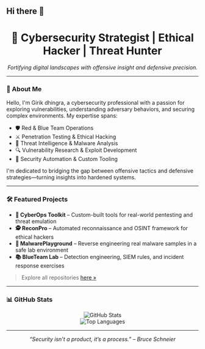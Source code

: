 ## Hi there 👋
<h1 align="center">🔐 Cybersecurity Strategist | Ethical Hacker | Threat Hunter</h1>
<p align="center">
  <em>Fortifying digital landscapes with offensive insight and defensive precision.</em>
</p>

---

### 🧬 About Me

Hello, I'm Girik dhingra, a cybersecurity professional with a passion for exploring vulnerabilities, understanding adversary behaviors, and securing complex environments. My expertise spans:

- 🛡️ Red & Blue Team Operations  
- ⚔️ Penetration Testing & Ethical Hacking  
- 🧠 Threat Intelligence & Malware Analysis  
- 🔍 Vulnerability Research & Exploit Development  
- 🧰 Security Automation & Custom Tooling  

I'm dedicated to bridging the gap between offensive tactics and defensive strategies—turning insights into hardened systems.

---

### 🛠️ Featured Projects

- **🔧 CyberOps Toolkit** – Custom-built tools for real-world pentesting and threat emulation  
- **🕵️ ReconPro** – Automated reconnaissance and OSINT framework for ethical hackers  
- **📖 MalwarePlayground** – Reverse engineering real malware samples in a safe lab environment  
- **📚 BlueTeam Lab** – Detection engineering, SIEM rules, and incident response exercises  

> Explore all repositories [here »](https://github.com/girik1?tab=repositories)

---



### 📊 GitHub Stats

<p align="center">
  <img src="https://github-readme-stats.vercel.app/api?username=your-username&show_icons=true&theme=dracula" alt="GitHub Stats" />
  <br/>
  <img src="https://github-readme-stats.vercel.app/api/top-langs/?username=your-username&layout=compact&theme=dracula" alt="Top Languages" />
</p>

---

<p align="center">
  <em>“Security isn’t a product, it’s a process.” – Bruce Schneier</em>
</p>
